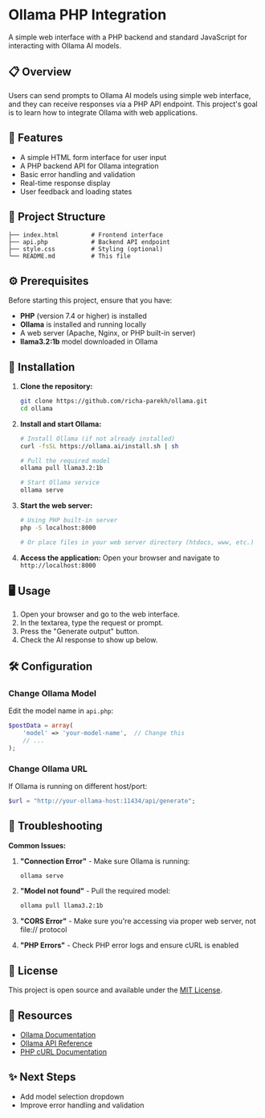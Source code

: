 # Ollama PHP Integration

A simple web interface with a PHP backend and standard JavaScript for interacting with Ollama AI models.

## 📋 Overview

Users can send prompts to Ollama AI models using simple web interface, and they can receive responses via a PHP API endpoint. This project's goal is to learn how to integrate Ollama with web applications.

## 🚀 Features

- A simple HTML form interface for user input 
- A PHP backend API for Ollama integration
- Basic error handling and validation 
- Real-time response display 
- User feedback and loading states

## 📁 Project Structure

```
├── index.html         # Frontend interface
├── api.php            # Backend API endpoint
├── style.css          # Styling (optional)
└── README.md          # This file
```

## ⚙️ Prerequisites

Before starting this project, ensure that you have:

- **PHP** (version 7.4 or higher) is installed
- **Ollama** is installed and running locally
- A web server (Apache, Nginx, or PHP built-in server)
- **llama3.2:1b** model downloaded in Ollama

## 🔧 Installation

1. **Clone the repository:**
   ```bash
   git clone https://github.com/richa-parekh/ollama.git
   cd ollama
   ```

2. **Install and start Ollama:**
   ```bash
   # Install Ollama (if not already installed)
   curl -fsSL https://ollama.ai/install.sh | sh
   
   # Pull the required model
   ollama pull llama3.2:1b
   
   # Start Ollama service
   ollama serve
   ```

3. **Start the web server:**
   ```bash
   # Using PHP built-in server
   php -S localhost:8000
   
   # Or place files in your web server directory (htdocs, www, etc.)
   ```

4. **Access the application:**
   Open your browser and navigate to `http://localhost:8000`

## 🖥️ Usage

1. Open your browser and go to the web interface.
2. In the textarea, type the request or prompt.
3. Press the "Generate output" button.
4. Check the AI response to show up below.

<!-- ## 🔄 How It Works

### Frontend (index.html)
- Captures user input from textarea
- Sends JSON data to PHP backend using fetch API
- Displays responses and handles errors
- Provides loading states during processing

### Backend (api.php)
- Receives JSON data from frontend
- Validates and processes user input
- Communicates with Ollama API endpoints:
  - `/api/show` - Checks if model exists
  - `/api/generate` - Generates AI response
- Returns JSON response to frontend -->

<!-- ### Data Flow
```
User Input → JavaScript → PHP API → Ollama → PHP API → JavaScript → Display
``` -->

<!-- ## 📝 API Endpoints

### POST /api.php
Processes user prompts and returns AI-generated responses.

**Request:**
```json
{
  "prompt": "Your question here"
}
```

**Response:**
```json
{
  "response": "AI generated response"
}
```

**Error Response:**
```json
{
  "error": "Error message"
}
``` -->

## 🛠️ Configuration

### Change Ollama Model
Edit the model name in `api.php`:
```php
$postData = array(
    'model' => 'your-model-name',  // Change this
    // ...
);
```

### Change Ollama URL
If Ollama is running on different host/port:
```php
$url = "http://your-ollama-host:11434/api/generate";
```

## 🐛 Troubleshooting

**Common Issues:**

1. **"Connection Error"** - Make sure Ollama is running:
   ```bash
   ollama serve
   ```

2. **"Model not found"** - Pull the required model:
   ```bash
   ollama pull llama3.2:1b
   ```

3. **"CORS Error"** - Make sure you're accessing via proper web server, not file:// protocol

4. **"PHP Errors"** - Check PHP error logs and ensure cURL is enabled

<!-- ## 🤝 Contributing

This is a beginner-level project. Feel free to:
- Fork the repository
- Submit pull requests
- Report issues
- Suggest improvements -->

## 📄 License

This project is open source and available under the [MIT License](LICENSE).

## 🔗 Resources

- [Ollama Documentation](https://github.com/ollama/ollama)
- [Ollama API Reference](https://github.com/ollama/ollama/blob/main/docs/api.md)
- [PHP cURL Documentation](https://www.php.net/manual/en/book.curl.php)

## ✨ Next Steps
<!-- - Add conversation history
- Implement streaming responses -->
- Add model selection dropdown
- Improve error handling and validation
<!-- - Add CSS styling and better UI
- Implement authentication
- Add response caching -->